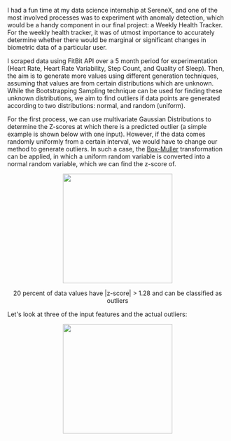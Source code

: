 I had a fun time at my data science internship at SereneX, and one of the most involved processes was to experiment with anomaly detection, which would be a handy component in our final project: a Weekly Health Tracker. For the weekly health tracker, it was of utmost importance to accurately determine whether there would be marginal or significant changes in biometric data of a particular user.

I scraped data using FitBit API over a 5 month period for experimentation (Heart Rate, Heart Rate Variability, Step Count, and Quality of Sleep). Then, the aim is to generate more values using different generation techniques, assuming that values are from certain distributions which are unknown. While the Bootstrapping Sampling technique can be used for finding these unknown distributions, we aim to find outliers if data points are generated according to two distributions: normal, and random (uniform).

For the first process, we can use multivariate Gaussian Distributions to determine the Z-scores at which there is a predicted outlier (a simple example is shown below with one input). However, if the data comes randomly uniformly from a certain interval, we would have to change our method to generate outliers. In such a case, the [Box-Muller](https://en.wikipedia.org/wiki/Box%E2%80%93Muller_transform) transformation can be applied, in which a uniform random variable is converted into a normal random variable, which we can find the z-score of.

<p align = "center"><img src = "https://github.com/yashjain12/SereneX-OutlierDetection/assets/20261791/acad545a-39d8-4397-9914-7dada2de1e6a" width = "250"/></p>
<p align = "center">20 percent of data values have |z-score| > 1.28 and can be classified as outliers</p>

Let's look at three of the input features and the actual outliers:
<p align = "center"><img src = "https://github.com/yashjain12/SereneX-OutlierDetection/assets/20261791/e9762bda-fe81-4190-b894-21092225f55a" width = "250"/></p>
